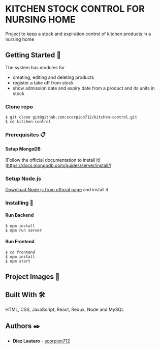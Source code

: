 # KITCHEN STOCK CONTROL FOR NURSING HOME 

Project to keep a stock and expiration control of kitchen products in a nursing home

## Getting Started 🚀

The system has modules for 
  - creating, editing and deleting products
  - register a take off from stock
  - show admission date and expiry date from a product and its units in stock

### Clone repo

```
$ git clone git@github.com:scorpion712/kitchen-control.git
$ cd kitchen-control
```
### Prerequisites 📋

#### Setup MongoDB

[Follow the official documentation to install it] (https://docs.mongodb.com/guides/server/install/)

### Setup Node.js
[Download Node.js from official page](https://nodejs.org/es/download/) and install it

### Installing 🔧

#### Run Backend

```
$ npm install
$ npm run server
```

#### Run Frontend

```
$ cd frontend
$ npm install
$ npm start
```

## Project Images 👀



## Built With 🛠️

HTML, CSS, JavaScript, React, Redux, Node and MySQL

## Authors ✒️

* **Diez Lautaro** - [scorpion712](https://github.com/scorpion712)
